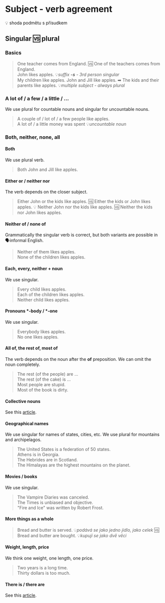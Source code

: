 # Subject - verb agreement

💡 shoda podmětu s přísudkem

## Singular 🆚 plural

### Basics

> One teacher comes from England. 🆚 One of the teachers comes from England. <br/>
> John likes apples. 💡*suffix **-s** - 3rd person singular* <br/>
> My children like apples.
> John and Jill like apples. ➡ The kids and their parents like apples. 💡*multiple subject - always plural* <br/>

### A lot of / a few / a little / ...

We use plural for countable nouns and singular for uncountable nouns.

> A couple of / lot of / a few people like apples. <br/>
> A lot of / a little money was spent 💡*uncountable noun* <br/>

### Both, neither, none, all

#### Both

We use plural verb.
> Both John and Jill like apples. <br/>

#### Either or / neither nor

The verb depends on the closer subject.

> Either John or the kids like apples. 🆚 Either the kids or John likes apples. 💡
> Neither John nor the kids like apples. 🆚 Neither the kids nor John likes apples.

#### Neither of / none of

Grammatically the singular verb is correct, but both variants are possible in 🗣informal English.

> Neither of them likes apples. <br/>
> None of the children likes apples. <br/>

#### Each, every, neither + noun

We use singular.

> Every child likes apples. <br/>
> Each of the children likes apples. <br/>
> Neither child likes apples. <br/>

#### Pronouns *-body / *-one

We use singular.

> Everybody likes apples. <br/>
> No one likes apples. <br/>

#### All of, the rest of, most of

The verb depends on the noun after the **of** preposition. We can omit the noun completely.

> The rest (of the people) are ... <br/>
> The rest (of the cake) is ... <br/>
> Most people are stupid. <br/>
> Most of the book is dirty. <br/>

#### Collective nouns

See this [article](/topics/parts-of-speech/nouns/collective-nouns.md).

#### Geographical names

We use singular for names of states, cities, etc. We use plural for mountains and archipelagos.

> The United States is a federation of 50 states. <br/>
> Athens is in Georgia. <br/>
> The Hebrides are in Scotland. <br/>
> The Himalayas are the highest mountains on the planet. <br/>

#### Movies / books

We use singular.

> The Vampire Diaries was canceled. <br/>
> The Times is unbiased and objective. <br/>
> "Fire and Ice" was written by Robert Frost. <br/>

#### More things as a whole

> Bread and butter is served. 💡*podává se jako jedno jídlo, jako celek* 🆚 Bread and butter are bought. 💡*kupují se jako
dvě věci* <br/>

#### Weight, length, price

We think one weight, one length, one price.

> Two years is a long time. <br/>
> Thirty dollars is too much. <br/>

#### There is / there are

See this [article](/topics/sentence-structure/there-is-there-are.md).

